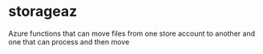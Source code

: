 # storageaz
Azure functions that can move files from one store account to another and one that can process and then move
